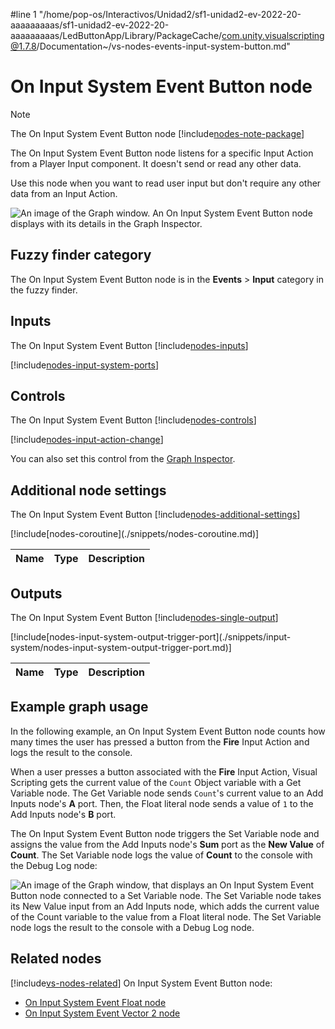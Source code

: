 #line 1 "/home/pop-os/Interactivos/Unidad2/sf1-unidad2-ev-2022-20-aaaaaaaaas/sf1-unidad2-ev-2022-20-aaaaaaaaas/LedButtonApp/Library/PackageCache/com.unity.visualscripting@1.7.8/Documentation~/vs-nodes-events-input-system-button.md"
# On Input System Event Button node

> [!NOTE]
> The On Input System Event Button node [!include[nodes-note-package](./snippets/input-system/nodes-note-package.md)]

The On Input System Event Button node listens for a specific Input Action from a Player Input component. It doesn't send or read any other data. 

Use this node when you want to read user input but don't require any other data from an Input Action. 

![An image of the Graph window. An On Input System Event Button node displays with its details in the Graph Inspector.](images/vs-on-input-system-event-button-node.png)


## Fuzzy finder category 

The On Input System Event Button node is in the **Events** &gt; **Input** category in the fuzzy finder.


## Inputs 

The On Input System Event Button [!include[nodes-inputs](./snippets/nodes-inputs.md)]

[!include[nodes-input-system-ports](./snippets/input-system/nodes-input-system-ports.md)]


## Controls

The On Input System Event Button [!include[nodes-controls](./snippets/nodes-controls.md)]

[!include[nodes-input-action-change](./snippets/input-system/nodes-input-action-change.md)]

You can also set this control from the [Graph Inspector](vs-interface-overview.md#the-graph-inspector).

## Additional node settings 

The On Input System Event Button [!include[nodes-additional-settings](./snippets/nodes-additional-settings.md)]

<table>
<thead>
<tr>
<th><strong>Name</strong></th>
<th><strong>Type</strong></th>
<th><strong>Description</strong></th>
</tr>
</thead>
<tbody>
[!include[nodes-coroutine](./snippets/nodes-coroutine.md)]
</tbody>
</table>


## Outputs 

The On Input System Event Button [!include[nodes-single-output](./snippets/nodes-single-output.md)]

<table>
<thead>
<tr>
<th><strong>Name</strong></th>
<th><strong>Type</strong></th>
<th><strong>Description</strong></th>
</tr>
</thead>
<tbody>
[!include[nodes-input-system-output-trigger-port](./snippets/input-system/nodes-input-system-output-trigger-port.md)]
</tbody>
</table>


## Example graph usage 

In the following example, an On Input System Event Button node counts how many times the user has pressed a button from the **Fire** Input Action and logs the result to the console. 

When a user presses a button associated with the **Fire** Input Action, Visual Scripting gets the current value of the `Count` Object variable with a Get Variable node. The Get Variable node sends `Count`'s current value to an Add Inputs node's **A** port. Then, the Float literal node sends a value of `1` to the Add Inputs node's **B** port. 

The On Input System Event Button node triggers the Set Variable node and assigns the value from the Add Inputs node's **Sum** port as the **New Value** of **Count**. The Set Variable node logs the value of **Count** to the console with the Debug Log node: 

![An image of the Graph window, that displays an On Input System Event Button node connected to a Set Variable node. The Set Variable node takes its New Value input from an Add Inputs node, which adds the current value of the Count variable to the value from a Float literal node. The Set Variable node logs the result to the console with a Debug Log node.](images/vs-on-input-system-event-button-node-example.png)


## Related nodes 

[!include[vs-nodes-related](./snippets/nodes-related.md)] On Input System Event Button node:

- [On Input System Event Float node](vs-nodes-events-input-system-float.md)
- [On Input System Event Vector 2 node](vs-nodes-events-input-system-vector2.md)